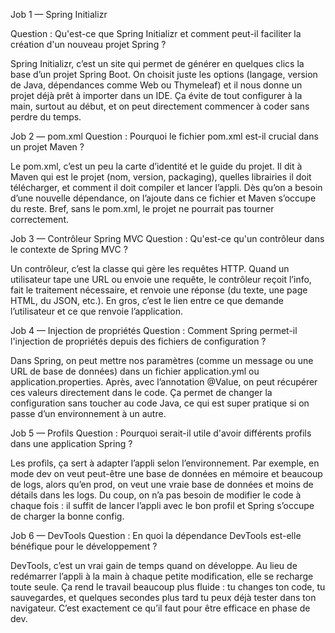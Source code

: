 Job 1 — Spring Initializr

Question : Qu'est-ce que Spring Initializr et comment peut-il faciliter la création d'un nouveau projet Spring ?

Spring Initializr, c’est un site qui permet de générer en quelques clics la base d’un projet Spring Boot. On choisit juste les options (langage, version de Java, dépendances comme Web ou Thymeleaf) et il nous donne un projet déjà prêt à importer dans un IDE.
Ça évite de tout configurer à la main, surtout au début, et on peut directement commencer à coder sans perdre du temps.

Job 2 — pom.xml
Question : Pourquoi le fichier pom.xml est-il crucial dans un projet Maven ?

Le pom.xml, c’est un peu la carte d’identité et le guide du projet.
Il dit à Maven qui est le projet (nom, version, packaging), quelles librairies il doit télécharger, et comment il doit compiler et lancer l’appli.
Dès qu’on a besoin d’une nouvelle dépendance, on l’ajoute dans ce fichier et Maven s’occupe du reste.
Bref, sans le pom.xml, le projet ne pourrait pas tourner correctement.

Job 3 — Contrôleur Spring MVC
Question : Qu'est-ce qu'un contrôleur dans le contexte de Spring MVC ?

Un contrôleur, c’est la classe qui gère les requêtes HTTP.
Quand un utilisateur tape une URL ou envoie une requête, le contrôleur reçoit l’info, fait le traitement nécessaire, et renvoie une réponse (du texte, une page HTML, du JSON, etc.).
En gros, c’est le lien entre ce que demande l’utilisateur et ce que renvoie l’application.

Job 4 — Injection de propriétés
Question : Comment Spring permet-il l'injection de propriétés depuis des fichiers de configuration ?

Dans Spring, on peut mettre nos paramètres (comme un message ou une URL de base de données) dans un fichier application.yml ou application.properties.
Après, avec l’annotation @Value, on peut récupérer ces valeurs directement dans le code.
Ça permet de changer la configuration sans toucher au code Java, ce qui est super pratique si on passe d’un environnement à un autre.

Job 5 — Profils
Question : Pourquoi serait-il utile d'avoir différents profils dans une application Spring ?

Les profils, ça sert à adapter l’appli selon l’environnement.
Par exemple, en mode dev on veut peut-être une base de données en mémoire et beaucoup de logs, alors qu’en prod, on veut une vraie base de données et moins de détails dans les logs.
Du coup, on n’a pas besoin de modifier le code à chaque fois : il suffit de lancer l’appli avec le bon profil et Spring s’occupe de charger la bonne config.

Job 6 — DevTools
Question : En quoi la dépendance DevTools est-elle bénéfique pour le développement ?

DevTools, c’est un vrai gain de temps quand on développe.
Au lieu de redémarrer l’appli à la main à chaque petite modification, elle se recharge toute seule.
Ça rend le travail beaucoup plus fluide : tu changes ton code, tu sauvegardes, et quelques secondes plus tard tu peux déjà tester dans ton navigateur.
C’est exactement ce qu’il faut pour être efficace en phase de dev.
